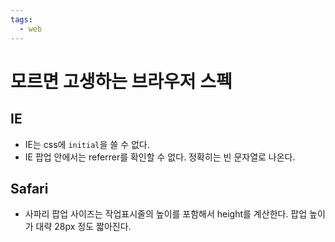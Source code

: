 ```yaml
---
tags:
  - web
---
```


# 모르면 고생하는 브라우저 스펙

## IE

- IE는 css에 `initial`을 쓸 수 없다.
- IE 팝업 안에서는 referrer를 확인할 수 없다. 정확히는 빈 문자열로 나온다.

## Safari

- 사파리 팝업 사이즈는 작업표시줄의 높이를 포함해서 height를 계산한다. 팝업 높이가 대략 28px 정도 짧아진다.
